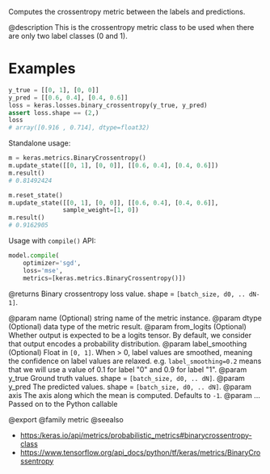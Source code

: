 Computes the crossentropy metric between the labels and predictions.

@description
This is the crossentropy metric class to be used when there are only two
label classes (0 and 1).

# Examples
```python
y_true = [[0, 1], [0, 0]]
y_pred = [[0.6, 0.4], [0.4, 0.6]]
loss = keras.losses.binary_crossentropy(y_true, y_pred)
assert loss.shape == (2,)
loss
# array([0.916 , 0.714], dtype=float32)
```
Standalone usage:

```python
m = keras.metrics.BinaryCrossentropy()
m.update_state([[0, 1], [0, 0]], [[0.6, 0.4], [0.4, 0.6]])
m.result()
# 0.81492424
```

```python
m.reset_state()
m.update_state([[0, 1], [0, 0]], [[0.6, 0.4], [0.4, 0.6]],
               sample_weight=[1, 0])
m.result()
# 0.9162905
```

Usage with `compile()` API:

```python
model.compile(
    optimizer='sgd',
    loss='mse',
    metrics=[keras.metrics.BinaryCrossentropy()])
```

@returns
Binary crossentropy loss value. shape = `[batch_size, d0, .. dN-1]`.

@param name (Optional) string name of the metric instance.
@param dtype (Optional) data type of the metric result.
@param from_logits (Optional) Whether output is expected
    to be a logits tensor. By default, we consider
    that output encodes a probability distribution.
@param label_smoothing (Optional) Float in `[0, 1]`.
    When > 0, label values are smoothed,
    meaning the confidence on label values are relaxed.
    e.g. `label_smoothing=0.2` means that we will use
    a value of 0.1 for label "0" and 0.9 for label "1".
@param y_true Ground truth values. shape = `[batch_size, d0, .. dN]`.
@param y_pred The predicted values. shape = `[batch_size, d0, .. dN]`.
@param axis The axis along which the mean is computed. Defaults to `-1`.
@param ... Passed on to the Python callable

@export
@family metric
@seealso
+ <https:/keras.io/api/metrics/probabilistic_metrics#binarycrossentropy-class>
+ <https://www.tensorflow.org/api_docs/python/tf/keras/metrics/BinaryCrossentropy>
